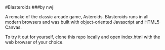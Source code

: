 #Blasteroids
###by nwj

A remake of the classic arcade game, Asteroids. Blasteroids runs in all modern browsers and was built with object-oriented Javascript and HTML5 Canvas.

To try it out for yourself, clone this repo locally and open index.html with the web browser of your choice.
